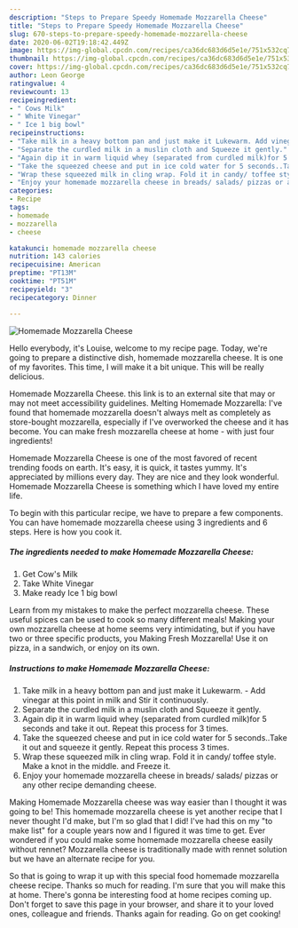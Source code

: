 ```yaml
---
description: "Steps to Prepare Speedy Homemade Mozzarella Cheese"
title: "Steps to Prepare Speedy Homemade Mozzarella Cheese"
slug: 670-steps-to-prepare-speedy-homemade-mozzarella-cheese
date: 2020-06-02T19:18:42.449Z
image: https://img-global.cpcdn.com/recipes/ca36dc683d6d5e1e/751x532cq70/homemade-mozzarella-cheese-recipe-main-photo.jpg
thumbnail: https://img-global.cpcdn.com/recipes/ca36dc683d6d5e1e/751x532cq70/homemade-mozzarella-cheese-recipe-main-photo.jpg
cover: https://img-global.cpcdn.com/recipes/ca36dc683d6d5e1e/751x532cq70/homemade-mozzarella-cheese-recipe-main-photo.jpg
author: Leon George
ratingvalue: 4
reviewcount: 13
recipeingredient:
- " Cows Milk"
- " White Vinegar"
- " Ice 1 big bowl"
recipeinstructions:
- "Take milk in a heavy bottom pan and just make it Lukewarm. Add vinegar at this point in milk and Stir it continuously."
- "Separate the curdled milk in a muslin cloth and Squeeze it gently."
- "Again dip it in warm liquid whey (separated from curdled milk)for 5 seconds and take it out. Repeat this process for 3 times."
- "Take the squeezed cheese and put in ice cold water for 5 seconds..Take it out and squeeze it gently. Repeat this process 3 times."
- "Wrap these squeezed milk in cling wrap. Fold it in candy/ toffee style. Make a knot in the middle. and Freeze it."
- "Enjoy your homemade mozzarella cheese in breads/ salads/ pizzas or any other recipe demanding cheese."
categories:
- Recipe
tags:
- homemade
- mozzarella
- cheese

katakunci: homemade mozzarella cheese 
nutrition: 143 calories
recipecuisine: American
preptime: "PT13M"
cooktime: "PT51M"
recipeyield: "3"
recipecategory: Dinner

---
```



![Homemade Mozzarella Cheese](https://img-global.cpcdn.com/recipes/ca36dc683d6d5e1e/751x532cq70/homemade-mozzarella-cheese-recipe-main-photo.jpg)

Hello everybody, it's Louise, welcome to my recipe page. Today, we're going to prepare a distinctive dish, homemade mozzarella cheese. It is one of my favorites. This time, I will make it a bit unique. This will be really delicious.

Homemade Mozzarella Cheese. this link is to an external site that may or may not meet accessibility guidelines. Melting Homemade Mozzarella: I&#39;ve found that homemade mozzarella doesn&#39;t always melt as completely as store-bought mozzarella, especially if I&#39;ve overworked the cheese and it has become. You can make fresh mozzarella cheese at home - with just four ingredients!

Homemade Mozzarella Cheese is one of the most favored of recent trending foods on earth. It's easy, it is quick, it tastes yummy. It's appreciated by millions every day. They are nice and they look wonderful. Homemade Mozzarella Cheese is something which I have loved my entire life.


To begin with this particular recipe, we have to prepare a few components. You can have homemade mozzarella cheese using 3 ingredients and 6 steps. Here is how you cook it.

<!--inarticleads1-->

##### The ingredients needed to make Homemade Mozzarella Cheese:

1. Get  Cow&#39;s Milk
1. Take  White Vinegar
1. Make ready  Ice 1 big bowl


Learn from my mistakes to make the perfect mozzarella cheese. These useful spices can be used to cook so many different meals! Making your own mozzarella cheese at home seems very intimidating, but if you have two or three specific products, you Making Fresh Mozzarella! Use it on pizza, in a sandwich, or enjoy on its own. 

<!--inarticleads2-->

##### Instructions to make Homemade Mozzarella Cheese:

1. Take milk in a heavy bottom pan and just make it Lukewarm. - Add vinegar at this point in milk and Stir it continuously.
1. Separate the curdled milk in a muslin cloth and Squeeze it gently.
1. Again dip it in warm liquid whey (separated from curdled milk)for 5 seconds and take it out. Repeat this process for 3 times.
1. Take the squeezed cheese and put in ice cold water for 5 seconds..Take it out and squeeze it gently. Repeat this process 3 times.
1. Wrap these squeezed milk in cling wrap. Fold it in candy/ toffee style. Make a knot in the middle. and Freeze it.
1. Enjoy your homemade mozzarella cheese in breads/ salads/ pizzas or any other recipe demanding cheese.


Making Homemade Mozzarella cheese was way easier than I thought it was going to be! This homemade mozzarella cheese is yet another recipe that I never thought I&#39;d make, but I&#39;m so glad that I did! I&#39;ve had this on my &#34;to make list&#34; for a couple years now and I figured it was time to get. Ever wondered if you could make some homemade mozzarella cheese easily without rennet? Mozzarella cheese is traditionally made with rennet solution but we have an alternate recipe for you. 

So that is going to wrap it up with this special food homemade mozzarella cheese recipe. Thanks so much for reading. I'm sure that you will make this at home. There's gonna be interesting food at home recipes coming up. Don't forget to save this page in your browser, and share it to your loved ones, colleague and friends. Thanks again for reading. Go on get cooking!
